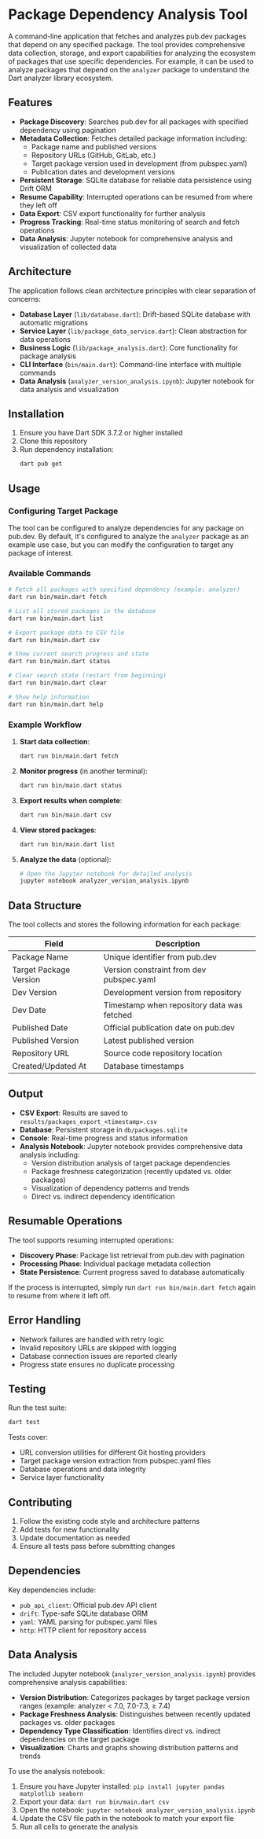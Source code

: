 # Package Dependency Analysis Tool

A command-line application that fetches and analyzes pub.dev packages that depend on any specified package. The tool provides comprehensive data collection, storage, and export capabilities for analyzing the ecosystem of packages that use specific dependencies. For example, it can be used to analyze packages that depend on the `analyzer` package to understand the Dart analyzer library ecosystem.

## Features

- **Package Discovery**: Searches pub.dev for all packages with specified dependency using pagination
- **Metadata Collection**: Fetches detailed package information including:
  - Package name and published versions
  - Repository URLs (GitHub, GitLab, etc.)
  - Target package version used in development (from pubspec.yaml)
  - Publication dates and development versions
- **Persistent Storage**: SQLite database for reliable data persistence using Drift ORM
- **Resume Capability**: Interrupted operations can be resumed from where they left off
- **Data Export**: CSV export functionality for further analysis
- **Progress Tracking**: Real-time status monitoring of search and fetch operations
- **Data Analysis**: Jupyter notebook for comprehensive analysis and visualization of collected data

## Architecture

The application follows clean architecture principles with clear separation of concerns:

- **Database Layer** (`lib/database.dart`): Drift-based SQLite database with automatic migrations
- **Service Layer** (`lib/package_data_service.dart`): Clean abstraction for data operations
- **Business Logic** (`lib/package_analysis.dart`): Core functionality for package analysis
- **CLI Interface** (`bin/main.dart`): Command-line interface with multiple commands
- **Data Analysis** (`analyzer_version_analysis.ipynb`): Jupyter notebook for data analysis and visualization

## Installation

1. Ensure you have Dart SDK 3.7.2 or higher installed
2. Clone this repository
3. Run dependency installation:
   ```bash
   dart pub get
   ```

## Usage

### Configuring Target Package

The tool can be configured to analyze dependencies for any package on pub.dev. By default, it's configured to analyze the `analyzer` package as an example use case, but you can modify the configuration to target any package of interest.

### Available Commands

```bash
# Fetch all packages with specified dependency (example: analyzer)
dart run bin/main.dart fetch

# List all stored packages in the database
dart run bin/main.dart list

# Export package data to CSV file
dart run bin/main.dart csv

# Show current search progress and state
dart run bin/main.dart status

# Clear search state (restart from beginning)
dart run bin/main.dart clear

# Show help information
dart run bin/main.dart help
```

### Example Workflow

1. **Start data collection**:
   ```bash
   dart run bin/main.dart fetch
   ```

2. **Monitor progress** (in another terminal):
   ```bash
   dart run bin/main.dart status
   ```

3. **Export results when complete**:
   ```bash
   dart run bin/main.dart csv
   ```

4. **View stored packages**:
   ```bash
   dart run bin/main.dart list
   ```

5. **Analyze the data** (optional):
   ```bash
   # Open the Jupyter notebook for detailed analysis
   jupyter notebook analyzer_version_analysis.ipynb
   ```

## Data Structure

The tool collects and stores the following information for each package:

| Field | Description |
|-------|-------------|
| Package Name | Unique identifier from pub.dev |
| Target Package Version | Version constraint from dev pubspec.yaml |
| Dev Version | Development version from repository |
| Dev Date | Timestamp when repository data was fetched |
| Published Date | Official publication date on pub.dev |
| Published Version | Latest published version |
| Repository URL | Source code repository location |
| Created/Updated At | Database timestamps |

## Output

- **CSV Export**: Results are saved to `results/packages_export_<timestamp>.csv`
- **Database**: Persistent storage in `db/packages.sqlite`
- **Console**: Real-time progress and status information
- **Analysis Notebook**: Jupyter notebook provides comprehensive data analysis including:
  - Version distribution analysis of target package dependencies
  - Package freshness categorization (recently updated vs. older packages)
  - Visualization of dependency patterns and trends
  - Direct vs. indirect dependency identification

## Resumable Operations

The tool supports resuming interrupted operations:

- **Discovery Phase**: Package list retrieval from pub.dev with pagination
- **Processing Phase**: Individual package metadata collection
- **State Persistence**: Current progress saved to database automatically

If the process is interrupted, simply run `dart run bin/main.dart fetch` again to resume from where it left off.

## Error Handling

- Network failures are handled with retry logic
- Invalid repository URLs are skipped with logging
- Database connection issues are reported clearly
- Progress state ensures no duplicate processing

## Testing

Run the test suite:

```bash
dart test
```

Tests cover:
- URL conversion utilities for different Git hosting providers
- Target package version extraction from pubspec.yaml files
- Database operations and data integrity
- Service layer functionality

## Contributing

1. Follow the existing code style and architecture patterns
2. Add tests for new functionality
3. Update documentation as needed
4. Ensure all tests pass before submitting changes

## Dependencies

Key dependencies include:
- `pub_api_client`: Official pub.dev API client
- `drift`: Type-safe SQLite database ORM
- `yaml`: YAML parsing for pubspec.yaml files
- `http`: HTTP client for repository access

## Data Analysis

The included Jupyter notebook (`analyzer_version_analysis.ipynb`) provides comprehensive analysis capabilities:

- **Version Distribution**: Categorizes packages by target package version ranges (example: analyzer < 7.0, 7.0-7.3, ≥ 7.4)
- **Package Freshness Analysis**: Distinguishes between recently updated packages vs. older packages
- **Dependency Type Classification**: Identifies direct vs. indirect dependencies on the target package
- **Visualization**: Charts and graphs showing distribution patterns and trends

To use the analysis notebook:

1. Ensure you have Jupyter installed: `pip install jupyter pandas matplotlib seaborn`
2. Export your data: `dart run bin/main.dart csv`
3. Open the notebook: `jupyter notebook analyzer_version_analysis.ipynb`
4. Update the CSV file path in the notebook to match your export file
5. Run all cells to generate the analysis

